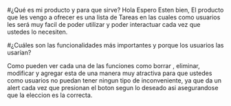 #¿Qué es mi producto y para que sirve?
Hola Espero Esten bien, 
El producto que les vengo a ofrecer es una lista de Tareas en las cuales 
como usuarios les será muy facil de poder utilizar y poder interactuar cada vez que ustedes lo necesiten.

#¿Cuáles son las funcionalidades más importantes y porque los usuarios las usarían?

Como pueden ver cada una de las funciones como borrar , eliminar, modificar 
y agregar esta de una manera muy atractiva para que ustedes como usuarios no puedan tener ningun tipo de inconveniente, ya que da un alert cada vez que presionan el boton segun lo deseado  asi asegurandose que la eleccion es la correcta.